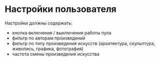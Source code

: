 # Настройки пользователя
Настройки должны содержать:
* кнопка включения / выключения работы пула
* фильтр по авторам произведений
* фильтр по типу произведения искусств (архитектура, скульптура, живопись, графика, фотография)
* частота смены произведения искусства
